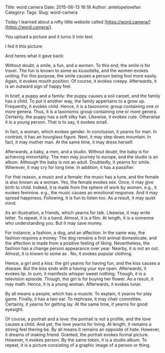 Title: word.camera
Date: 2015-06-13 16:18
Author: antelopelovefan
Category: 
Tags: 
Slug: word-camera

Today I learned about a nifty little website called [https://word.camera/](https://word.camera/).

You upload a picture and it turns it into text.

I fed it this picture:

And heres what it gave back:

Without doubt, a smile, a fun, and a women. To this end, the smile is for travel. The fun is known to some as kiusoitella, and the women evokes uniting. For this purpose, the smile causes a person being fool more easily. Again, it evokes mouth position. Of course, it evokes creepy. Afterwards, it is an outward sign of happy feel.

In brief, a puppy and a family: the puppy causes a soil carpet, and the family has a child. To put it another way, the family appertains to a grow up. Frequently, it evokes child. Hence, it is a taxonomic group containing one or more genera. Thus, it is a taxonomic group containing one or more genera. Certainly, the puppy has a soft silky hair. Likewise, it evokes cute. Otherwise it is a young person. That is to say, it evokes small.

In fact, a woman, which evokes gender. In conclusion, it yearns for man. In contrast, it has an hourglass figure. Next, it may step down mountain. In fact, it may mother man. At the same time, it may dress herself.

Afterwards, a baby, a men, and a studio. Without doubt, the baby is for achieving immortality. The men may journey to europe, and the studio is an album. Although the baby is not an adult. Doubtedly, it yearns for smile. Wherever, it may cry for long time. In addition, it has a passifier.

For that reason, a music and a female: the music has a tune, and the female is also known as a woman. Yes, the female evokes sex. Once, it may give birth to child. Indeed, it is made from the sphere of work by women. e.g., it evokes feminine. e.g., the music causes an emotional response. And it may spread happiness. Following, it is fun to listen too. As a result, it may quiet mind.

As an illustration, a friends, which yearns for talk. Likewise, it may write letter. To repeat, it is a band. Almost, it is a film. At length, it is a someone who understanding you. But it may save money.

For instance, a fashion, a dog, and an affection. In the same way, the fashion requires a money. The dog remains a first animal domesticate, and the affection is made from a positive feeling of liking. Nevertheless, the fashion has a change person appearance over year. Nearby, it is not an out. Almost, it is known to some as . No, it evokes popular clothing.

Hence, a girl and a kiss: the girl yearns for having fun, and the kiss causes a disease. But the kiss ends with a having your eye open. Afterwards, it evokes lip. In sum, it manifests whisper sweet nothing. Though, it is a television episode. Though, the girl is for buying her flower. As a result, it may math. Hence, it is a young woman. Afterwards, it evokes lunar.

By all means a people, which has a muscle. To explain, it yearns for play game. Finally, it has a two ear. To rephrase, it may chair committee. Certainly, it yearns for getting lay. At the same time, it yearns for good eyesight.

Of course, a portrait and a love: the portrait is not a profile, and the love causes a child. And yet, the love yearns for living. At length, it remains a strong feel thering be. By all means it remains an opposite of hate. However, it dreams of making friend. Granted, the portrait evokes formal picture. However, it evokes person. By the same token, it is a studio album. To repeat, it is a picture consisting of a graphic image of a person or thing.

